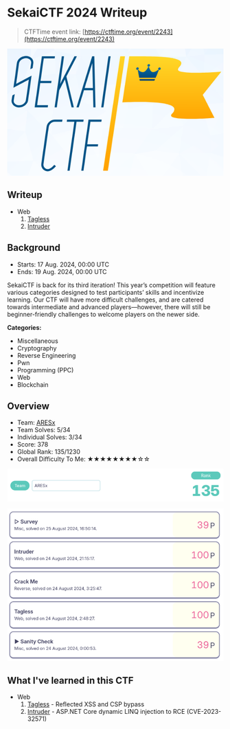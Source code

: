 # SekaiCTF 2024 Writeup

> CTFTime event link: [https://ctftime.org/event/2243](https://ctftime.org/event/2243)

![](https://raw.githubusercontent.com/siunam321/CTF-Writeups/main/SekaiCTF-2024/images/banner.png)

## Writeup

- Web
    1. [Tagless](https://siunam321.github.io/ctf/SekaiCTF-2024/Web/Tagless/)
    2. [Intruder](https://siunam321.github.io/ctf/SekaiCTF-2024/Web/Intruder/)

## Background

- Starts: 17 Aug. 2024, 00:00 UTC
- Ends: 19 Aug. 2024, 00:00 UTC

SekaiCTF is back for its third iteration! This year’s competition will feature various categories designed to test participants’ skills and incentivize learning. Our CTF will have more difficult challenges, and are catered towards intermediate and advanced players—however, there will still be beginner-friendly challenges to welcome players on the newer side.

**Categories:**

- Miscellaneous
- Cryptography
- Reverse Engineering
- Pwn
- Programming (PPC)
- Web
- Blockchain

## Overview

- Team: [ARESx](https://ctftime.org/team/128734)
- Team Solves: 5/34
- Individual Solves: 3/34
- Score: 378
- Global Rank: 135/1230
- Overall Difficulty To Me: ★★★★★★★★☆☆

![](https://raw.githubusercontent.com/siunam321/CTF-Writeups/main/SekaiCTF-2024/images/score.png)

![](https://raw.githubusercontent.com/siunam321/CTF-Writeups/main/SekaiCTF-2024/images/solves.png)

## What I've learned in this CTF

- Web
    1. [Tagless](https://siunam321.github.io/ctf/SekaiCTF-2024/Web/Tagless/) - Reflected XSS and CSP bypass
    2. [Intruder](https://siunam321.github.io/ctf/SekaiCTF-2024/Web/Intruder/) - ASP.NET Core dynamic LINQ injection to RCE (CVE-2023-32571)
